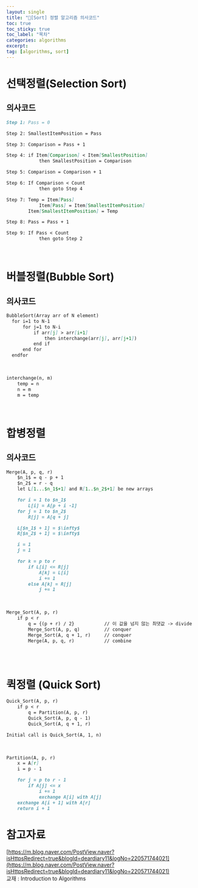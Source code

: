 ```yaml
---
layout: single
title: "📘[Sort] 정렬 알고리즘 의사코드"
toc: true
toc_sticky: true
toc_label: "목차"
categories: algorithms
excerpt:
tag: [algorithms, sort]
---
```


# 선택정렬(Selection Sort)

## 의사코드
```markdown
Step 1: Pass = 0

Step 2: SmallestItemPosition = Pass

Step 3: Comparison = Pass + 1

Step 4: if Item[Comparison] < Item[SmallestPosition] 
            then SmallestPosition = Comparison

Step 5: Comparison = Comparison + 1

Step 6: If Comparison < Count
            then goto Step 4

Step 7: Temp = Item[Pass]
            Item[Pass] = Item[SmallestItemPosition]
        Item[SmallestItemPosition] = Temp

Step 8: Pass = Pass + 1

Step 9: If Pass < Count
            then goto Step 2
```
<br>

# 버블정렬(Bubble Sort)

## 의사코드
```markdown
BubbleSort(Array arr of N element)
  for i=1 to N-1
      for j=1 to N-i
          if arr[j] > arr[i+1]
              then interchange(arr[j], arr[j+1])
          end if
      end for
  endfor
```
<br>

```markdown
interchange(n, m)
    temp = n
    n = m
    m = temp
```
<br>

# 합병정렬

## 의사코드
```markdown
Merge(A, p, q, r)
    $n_1$ = q - p + 1
    $n_2$ = r - q
    let L[1...$n_1$+1] and R[1..$n_2$+1] be new arrays

    for i = 1 to $n_1$
        L[i] = A[p + i -1]
    for j = 1 to $n_2$
        R[j] = A[q + j]

    L[$n_1$ + 1] = $\infty$
    R[$n_2$ + 1] = $\infty$

    i = 1
    j = 1

    for k = p to r
        if L[i] <= R[j]
            A[k] = L[i]
            i += 1
        else A[k] = R[j]
            j += 1
```
<br>

```markdown
Merge_Sort(A, p, r)
    if p < r
        q = {(p + r) / 2}           // 이 값을 넘지 않는 최댓값 -> divide
        Merge_Sort(A, p, q)         // conquer
        Merge_Sort(A, q + 1, r)     // conquer
        Merge(A, p, q, r)           // combine
        
```
<br>

# 퀵정렬 (Quick Sort)
```markdown
Quick_Sort(A, p, r)
    if p < r
        q = Partition(A, p, r)
        Quick_Sort(A, p, q - 1)
        Quick_Sort(A, q + 1, r)

Initial call is Quick_Sort(A, 1, n)
```
<br>

```markdown
Partition(A, p, r)
    x = A[r]
    i = p - 1

    for j = p to r - 1
        if A[j] <= x
            i += 1
            exchange A[i] with A[j]
    exchange A[i + 1] with A[r]
    return i + 1
```

# 참고자료
[https://m.blog.naver.com/PostView.naver?isHttpsRedirect=true&blogId=deardiary11&logNo=220571744021](https://m.blog.naver.com/PostView.naver?isHttpsRedirect=true&blogId=deardiary11&logNo=220571744021)  
교재 : Introduction to Algorithms